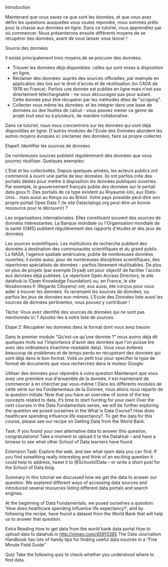 Introduction

Maintenant que vous savez ce que sont les données, et que vous avez défini les questions auxquelles vous voulez répondre, nous sommes prêts pour la chasse aux données en ligne.
Dans ce tutoriel, vous apprendrez par où commencer. Nous présenterons ensuite différents moyens de se récupérer des données, avant de vous laisser vous lancer !

Source des données

Il existe principalement trois moyens de se procurer des données:

- Trouver les données déjà disponibles: celles qui sont mises à disposition en ligne,
- Réclamer des données:  auprès des sources officielles, par exemple en application des lois sur le droit d'accès et de réutilisation (loi CADA de 1978 en France). Parfois une donnée est publiée en ligne mais n'est pas directement téléchargeable - ne vous découragez pas pour autant. Cette donnée peut être récupérer par les méthodes dites de "scraping".
- Collecter vous même les données: et les intégrer dans une base de données ou des feuilles de calcul - vous pouvez mener ce genre de projet tout seul ou à plusieurs, de manière collaborative.

Dans ce tutoriel, nous nous concentrons sur les données qui sont déjà disponibles en ligne. D'autres modules de l'Ecole des Données abordent les autres moyens évoqués ici (réclamer des données, faire sa propre collecte).


Etape1: Identifier les sources de données

De nombreuses sources publient régulièrement des données que vous pourrez réutiliser. Quelques exemples:

L'Etat et les collectivités. Depuis quelques années, les acteurs publics ont commencé à ouvrir une partie de leur données. Ils ont parfois crée des portails dédiés pour mettre à disposition les données publiques ouvertes. Par exemple, le gouvernement français publie des données sur le portail data.gouv.fr. Des portails de ce type existent au Royaume-Uni, aux Etats-Unis... mais aussi au Kenya ou au Brésil. Votre pays possède peut-être son propre portail Open Data ? (le site Datactalogs.org peut-être un bonne ressource pour le découvrir) ?

Les organisations internationales. Elles constituent souvent des sources de données intéressantes. La Banque mondiale ou l'Organisation mondiale de la santé (OMS) publient régulièrement des rapports d'études et des jeux de données.

Les sources scientifiques. Les institutions de recherche publient des données à destination des communautés scientifiques et du grand public. La NASA, l'agence spatiale américaine, publie de nombreuses données ouvertes; il existe aussi, pour de nombreuses disciplines scientifiques,  des répertoires spécialisés de données - parfois librement réutilisables. De plus en plus de projets (par exemple Dryad) ont pour objectif de faciliter l'accès aux données déjà publiées.
Le répertoire Open Access Directory, le site datahub.io (Open Knowledge Foundation) ou, en France, le site Nosdonnees.fr (Regards Citoyens) ont, eux aussi, été conçus pour vous aider à trouver les données.
Ils recensent les sources de données, ou parfois les jeux de données eux-mêmes. L'Ecole des Données liste aussi les sources de données pertinentes, vous pouvez y contribuer !

Tâche:  Vous avez identifié des sources de données qui ne sont pas mentionnés ici ? Ajoutez-les à notre liste de sources.

Etape 2: Récupérer les données dans le format dont vous avez besoin

Dans le premier module "Qu'est-ce qu'une donnée ?" nous avons déjà dit quelques mots sur l'importance d'avoir des données que l'on puisse lire avec des ordinateurs (machine-readable data). Vous vous éviterez beaucoup de problèmes et de temps perdu en récupérant des données qui sont déjà dans le bon format. Voilà un petit truc pour spécifier le type de format de documents que vous recherchez dans le moteur Google: 


Utiliser des données pour répondre à votre question
Maintenant que vous avez une première vue d'ensemble de la donnée, il est maintenant de commencer à en chercher par vous-même ! Dans les différents modules de cette série sur les Fondamentaux de la Donnée, nous allons nous repartir de la question initiale: 
Now that you have an overview of some of the key concepts related to data, it’s time to start hunting for your own! Over the next courses in the Data Fundamentals series, we will be further exploring the question we posed ourselves in the What is Data Course? How does healthcare spending influence life expectancy?. To get the data for this course, please see our recipe on Getting Data from the World Bank.

Task: If you found your own alternative data to answer this question, congratulations! Take a moment to upload it to the DataHub – and have a browse to see what other School of Data learners have found.

Extension Task: Explore the web, and see what open data you can find. If you find something really interesting and think of an exciting question it could help to address, tweet it to @SchoolofData – or write a short post for the School of Data blog.

Summary
In this tutorial we discussed how we get the data to answer our question. We explored different ways of accessing data sources and introduced several resources listing different data portals and search engines.

At the beginning of Data Fundamentals, we posed ourselves a question: ‘How does healthcare spending influence life expectancy?’, and by following the recipe, have found a dataset from the World Bank that will help us to answer that question.

Extra Reading
How to get data from the world bank data portal
How to upload data to datahub.io http://vimeo.com/45913395
The Data Journalism Handbook has lots of handy tips for finding useful data sources in a “Five Minute Field Guide”

Quiz
Take the following quiz to check whether you understood where to find data.
